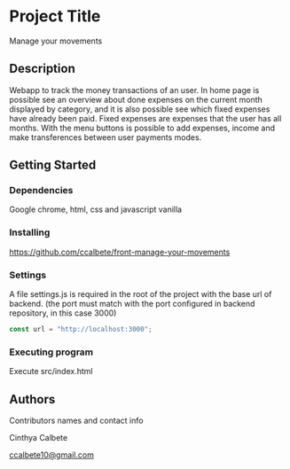 # Project Title

Manage your movements

## Description

Webapp to track the money transactions of an user. 
In home page is possible see an overview about done expenses on the current month displayed by category, and it is also possible see which fixed expenses have already been paid.
Fixed expenses are expenses that the user has all months.
With the menu buttons is possible to add expenses, income and make transferences between user payments modes.

## Getting Started

### Dependencies

Google chrome, html, css and javascript vanilla

### Installing

https://github.com/ccalbete/front-manage-your-movements

### Settings
A file settings.js is required in the root of the project with the base url of backend. (the port must match with the port configured in backend repository, in this case 3000)

```js
const url = "http://localhost:3000";
```

### Executing program

Execute src/index.html

## Authors

Contributors names and contact info

Cinthya Calbete

ccalbete10@gmail.com

